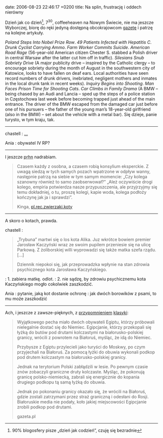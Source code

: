 date: 2006-08-23 22:46:17 +0200
title: Na splin, frustrację i oddech nierówny

Dzień jak co dzień[^1], 7<sup>30</sup>, coffeeheaven na Nowym Świecie, nie ma jeszcze Wyborczej, biorę do ręki jedyną dostępną obcokrajowcom [gazetę](http://nwe.pl/ 'new warsaw express') i patrzę na kolejne artykuły.

<cite>Poland Steps Into Nobel Prize Row</cite>. <cite>49 Patients Infected with Hepatitis C</cite>. <cite>Drunk Cyclist Carrying Ammo</cite>. <cite>Farm Worker Commits Suicide</cite>. <cite>American Road Rage</cite> (56-year-old American citizen Chester S. stabbed a Polish driver in central Warsaw after the latter cut him off in traffic). <cite>Silesians Snub Sobriety Drive</cite> (A major publicity drive – inspired by the Catholic clergy – to encourage sobriety during the month of August in the southwestern city of Katowice, looks to have fallen on deaf ears. Local authorities have seen record numbers of drunk drivers, inebriated, negligent mothers and inmates in the local drunk tank in recent weeks). <cite>Inquiry Begins into Shooting</cite>. <cite>Man Faces Prison Time for Shooting Cats</cite>. <cite>Car Climbs in Family Drama</cite> (A BMW – being chased by an Audi and Lancia – sped up the steps of a police station in Częstochowa last week before becoming trapped just ahead of the main entrance. The driver of the BMW escaped from the damaged car just before one of his pursuers – the father of the young man’s 18-year-old girlfriend (also in the BMW) – set about the vehicle with a metal bar). Się dzieje, panie turysto, w tym kraju, tak.

---

chastell
: […](wycinki/hello-vader.jpg 'Hello Vader')

Ania
: obywatel IV RP?

---

I jeszcze <acronym title='pl.rec.humor.najlepsze'>prhn</acronym> nadrabiam.

> Czasem każdy z osobna, a czasem robią konsylium eksperckie. Z uwagą siedzą w tych samych pozach wpatrzone w odpływ wanny, następnie patrzą na siebie w tym samym momencie: „Czy kolega szanowny również to samo zaobserwował?” „Ależ oczywiście drogi kolego, empiria potwierdza nasze przypuszczenia, ale przyjrzyjmy się temu dokładniej, o tu, proszę kolegi, kapie woda, kolega podłoży kończynę jak ja i sprawdzi”.
>
> Kinga, [pl.rec.zwierzaki.koty](http://groups.google.pl/group/pl.rec.zwierzaki.koty/msg/ac91b4a5677550d?as_umsgid=dqo35b$hio$1@inews.gazeta.pl 'Czyhanie na Potwora Waniennego')

---

A skoro o kotach, prawda.

chastell
: <blockquote><p>„Trybuna” martwi się o los kota Alika. Juz wkrótce bowiem premier Jarosław Kaczyński wraz ze swoim pupilem przeniesie się na ulicę Parkową. Z żoliborskiej willi wyprowadzi się także matka szefa rządu. […]</p><p>Dziennik niepokoi się, jak przeprowadzka wpłynie na stan zdrowia psychicznego kota Jarosława Kaczyńskiego.</p><p></p></blockquote>
: 1\. zabiera matkę. odlot.
: 2\. nie sądzę, by zdrowiu psychicznemu kota Kaczyńskiego mogło cokolwiek zaszkodzić.

Ania
: pytanie, jaką kot dostanie ochronę
: jak dwóch borowików z psami, to mu może zaszkodzić

---

Ach, i jeszcze z zawsze-pięknych, z [przypomnieniem](wycinki/imigranci.ogg '(a to był Park Kaskada)') [klasyki](spoleczenstwo-zrobilo-sie-czujne 'Społeczeństwo zrobiło się czujne'):

> Wyjątkowego pecha miało dwóch obywateli Egiptu, którzy próbowali nielegalnie dostać się do Niemiec. Egipcjanie, którzy przekopali się łyżką do butów pod drutami kolczastymi na białorusko-polskiej granicy, wrócili z powrotem na Białoruś, myśląc, że idą do Niemiec.
>
> Przybysze z Egiptu przylecieli jako turyści do Moskwy, po czym przyjechali na Białoruś. Za pomocą łyżki do obuwia wykonali podkop pod drutem kolczastym na białorusko-polskiej granicy.
>
> Jednak na terytorium Polski zabłądzili w lesie. Po pewnym czasie znów zobaczyli graniczne druty kolczaste. Myśląc, że pokonują granicę polsko-niemiecką, zabrali się energicznie do kopania drugiego podkopu tą samą łyżką do obuwia.
>
> Jednak po pokonaniu granicy okazało się, że wrócili na Białoruś, gdzie zostali zatrzymani przez straż graniczną i odesłani do Rosji. Białoruskie media nie podały, koło jakiej miejscowości Egipcjanie zrobili podkop pod drutami.
>
> gazeta.pl

[^1]: 90% blogosfery pisze „dzień jak codzień”, czuję się bezradnie

